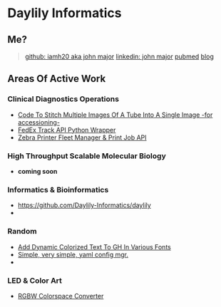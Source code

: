 # Daylily Informatics

## Me?

> [github: iamh20 aka john major](https://github.com/iamh2o)
> [linkedin: john major](https://linkedin.com/in/john--major)
> [pubmed](https://pubmed.ncbi.nlm.nih.gov/?term=John%20Major%5BAuthor%5D)
> [blog](https://daylily-informatics.github.io/)
 
## Areas Of Active Work

### Clinical Diagnostics Operations
* [Code To Stitch Multiple Images Of A Tube Into A Single Image -for accessioning-](https://github.com/Daylily-Informatics/img_stitcher_day)
* [FedEx Track API Python Wrapper](https://github.com/Daylily-Informatics/fedex_tracking_day)
* [Zebra Printer Fleet Manager & Print Job API](https://github.com/Daylily-Informatics/zebra_day)
  
### High Throughput Scalable Molecular Biology
* __coming soon__

### Informatics & Bioinformatics
* https://github.com/Daylily-Informatics/daylily
* 
### Random

* [Add Dynamic Colorized Text To GH In Various Fonts](https://github.com/Daylily-Informatics/github_markdown_text_colorizer )
* [Simple, very simple, yaml config mgr.](https://github.com/Daylily-Informatics/yaml_config_day)
* 
### LED & Color Art
* [RGBW Colorspace Converter](https://github.com/iamh2o/rgbw_colorspace_converter)
